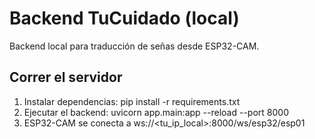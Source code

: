 # Backend TuCuidado (local)
Backend local para traducción de señas desde ESP32-CAM.

## Correr el servidor
1. Instalar dependencias:
   pip install -r requirements.txt
2. Ejecutar el backend:
   uvicorn app.main:app --reload --port 8000
3. ESP32-CAM se conecta a ws://<tu_ip_local>:8000/ws/esp32/esp01
